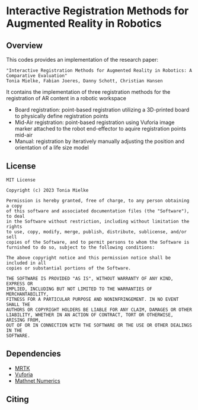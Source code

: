 # Interactive Registration Methods for Augmented Reality in Robotics

## Overview 
This codes provides an implementation of the research paper:

```
"Interactive Registration Methods for Augmented Reality in Robotics: A Comparative Evaluation"
Tonia Mielke, Fabian Joeres, Danny Schott, Christian Hansen 
``` 

It contains the implementation of three registration methods for the registration of AR content in a robotic workspace
- Board registration: point-based registration utilizing a 3D-printed board to physically define registration points 
- Mid-Air registration: point-based registration using Vuforia image marker attached to the robot end-effector to aquire registration points mid-air 
- Manual: registration by iteratively manually adjusting the position and orientation of a life size model

## License
``` 
MIT License

Copyright (c) 2023 Tonia Mielke

Permission is hereby granted, free of charge, to any person obtaining a copy
of this software and associated documentation files (the "Software"), to deal
in the Software without restriction, including without limitation the rights
to use, copy, modify, merge, publish, distribute, sublicense, and/or sell
copies of the Software, and to permit persons to whom the Software is
furnished to do so, subject to the following conditions:

The above copyright notice and this permission notice shall be included in all
copies or substantial portions of the Software.

THE SOFTWARE IS PROVIDED "AS IS", WITHOUT WARRANTY OF ANY KIND, EXPRESS OR
IMPLIED, INCLUDING BUT NOT LIMITED TO THE WARRANTIES OF MERCHANTABILITY,
FITNESS FOR A PARTICULAR PURPOSE AND NONINFRINGEMENT. IN NO EVENT SHALL THE
AUTHORS OR COPYRIGHT HOLDERS BE LIABLE FOR ANY CLAIM, DAMAGES OR OTHER
LIABILITY, WHETHER IN AN ACTION OF CONTRACT, TORT OR OTHERWISE, ARISING FROM,
OUT OF OR IN CONNECTION WITH THE SOFTWARE OR THE USE OR OTHER DEALINGS IN THE
SOFTWARE.
``` 
## Dependencies 
- [MRTK](https://github.com/microsoft/MixedRealityToolkit-Unity)
- [Vuforia](https://library.vuforia.com/mat)
- [Mathnet Numerics](https://github.com/mathnet/mathnet-numerics)

## Citing 

